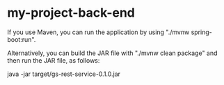 # my-project-back-end

If you use Maven, you can run the application by using "./mvnw spring-boot:run".

Alternatively, you can build the JAR file with "./mvnw clean package" and then run the JAR file, as follows:

java -jar target/gs-rest-service-0.1.0.jar